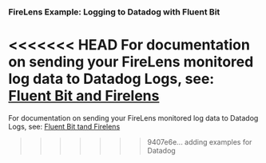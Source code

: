 ### FireLens Example: Logging to Datadog with Fluent Bit

<<<<<<< HEAD
For documentation on sending your FireLens monitored log data to Datadog Logs, see: [Fluent Bit and Firelens](https://docs.datadoghq.com/integrations/ecs_fargate/#fluent-bit-and-firelens)
=======
For documentation on sending your FireLens monitored log data to Datadog Logs, see: [Fluent Bit tand Firelens](https://docs.datadoghq.com/integrations/ecs_fargate/#fluent-bit-and-firelens)
>>>>>>> 9407e6e... adding examples for Datadog

